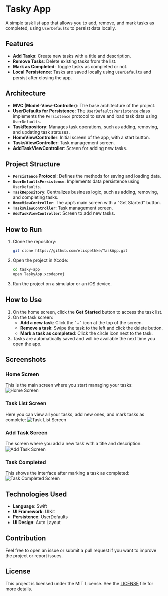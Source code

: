 
# Tasky App

A simple task list app that allows you to add, remove, and mark tasks as completed, using `UserDefaults` to persist data locally.

## Features

- **Add Tasks**: Create new tasks with a title and description.
- **Remove Tasks**: Delete existing tasks from the list.
- **Mark as Completed**: Toggle tasks as completed or not.
- **Local Persistence**: Tasks are saved locally using `UserDefaults` and persist after closing the app.

## Architecture

- **MVC (Model-View-Controller)**: The base architecture of the project.
- **UserDefaults for Persistence**: The `UserDefaultsPersistence` class implements the `Persistence` protocol to save and load task data using `UserDefaults`.
- **TaskRepository**: Manages task operations, such as adding, removing, and updating task statuses.
- **HomeViewController**: Initial screen of the app, with a start button.
- **TasksViewController**: Task management screen.
- **AddTaskViewController**: Screen for adding new tasks.

## Project Structure

- **`Persistence` Protocol**: Defines the methods for saving and loading data.
- **`UserDefaultsPersistence`**: Implements data persistence using `UserDefaults`.
- **`TaskRepository`**: Centralizes business logic, such as adding, removing, and completing tasks.
- **`HomeViewController`**: The app’s main screen with a "Get Started" button.
- **`TasksViewController`**: Task management screen.
- **`AddTaskViewController`**: Screen to add new tasks.

## How to Run

1. Clone the repository:
    ```bash
    git clone https://github.com/elispethke/TaskApp.git
    ```

2. Open the project in Xcode:
    ```bash
    cd tasky-app
    open TaskyApp.xcodeproj
    ```

3. Run the project on a simulator or an iOS device.

## How to Use

1. On the home screen, click the **Get Started** button to access the task list.
2. On the task screen:
   - **Add a new task**: Click the "+" icon at the top of the screen.
   - **Remove a task**: Swipe the task to the left and click the delete button.
   - **Mark a task as completed**: Click the circle icon next to the task.
3. Tasks are automatically saved and will be available the next time you open the app.

## Screenshots

### Home Screen
This is the main screen where you start managing your tasks:
![Home Screen](assets/images/Abertura.png)

### Task List Screen
Here you can view all your tasks, add new ones, and mark tasks as complete:
![Task List Screen](assets/images/Inicial.png)

### Add Task Screen
The screen where you add a new task with a title and description:
![Add Task Screen](assets/images/Inicial-5.png)

### Task Completed
This shows the interface after marking a task as completed:
![Task Completed Screen](assets/images/Deletar.png)

## Technologies Used

- **Language**: Swift
- **UI Framework**: UIKit
- **Persistence**: UserDefaults
- **UI Design**: Auto Layout

## Contribution

Feel free to open an issue or submit a pull request if you want to improve the project or report issues.

## License

This project is licensed under the MIT License. See the [LICENSE](LICENSE) file for more details.
